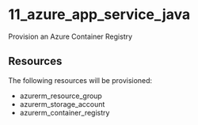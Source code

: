 # 11_azure_app_service_java
Provision an Azure Container Registry

## Resources
The following resources will be provisioned:

- azurerm_resource_group
- azurerm_storage_account
- azurerm_container_registry



